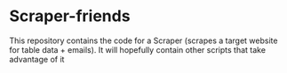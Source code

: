 # Scraper-friends
This repository contains the code for a Scraper (scrapes a target website for table data + emails).
It will hopefully contain other scripts that take advantage of it
